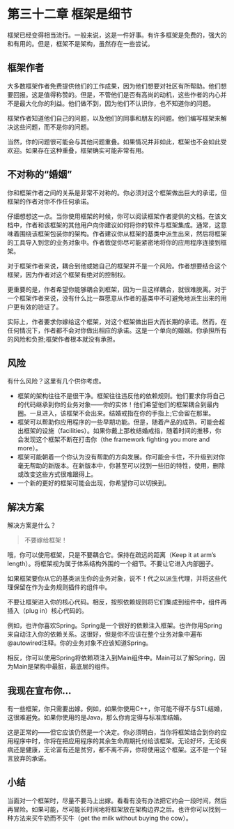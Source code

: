 # 第三十二章 框架是细节

框架已经变得相当流行。一般来说，这是一件好事。有许多框架是免费的，强大的和有用的。但是，框架不是架构，虽然存在一些尝试。

## 框架作者
大多数框架作者免费提供他们的工作成果，因为他们想要对社区有所帮助。他们想要回报。这是值得称赞的。但是，不管他们是否有高尚的动机，这些作者的内心并不是最大化你的利益。他们做不到，因为他们不认识你，也不知道你的问题。

框架作者知道他们自己的问题，以及他们的同事和朋友的问题。他们编写框架来解决这些问题，而不是你的问题。

当然，你的问题很可能会与其他问题重叠。如果情况并非如此，框架也不会如此受欢迎。如果存在这种重叠，框架确实可能非常有用。

## 不对称的“婚姻”

你和框架作者之间的关系是非常不对称的。你必须对这个框架做出巨大的承诺，但框架的作者对你不作任何承诺。

仔细想想这一点。当你使用框架的时候，你可以阅读框架作者提供的文档。在该文档中，作者和该框架的其他用户向你建议如何将你的软件与框架集成。通常，这意味着围绕该框架包装你的架构。作者建议你从框架的基类中派生出来，然后将框架的工具导入到您的业务对象中。作者敦促你尽可能紧密地将你的应用程序连接到框架。

对于框架作者来说，耦合到他或她自己的框架并不是一个风险。作者想要结合这个框架，因为作者对这个框架有绝对的控制权。

更重要的是，作者希望你能够耦合到框架，因为一旦这样耦合，就很难脱离。对于一个框架作者来说，没有什么比一群愿意从作者的基类中不可避免地派生出来的用户更有效的验证了。

实际上，作者要求你嫁给这个框架，对这个框架做出巨大而长期的承诺。然而，在任何情况下，作者都不会对你做出相应的承诺。这是一个单向的婚姻。你承担所有的风险和负担;框架作者根本就没有承担。

## 风险
有什么风险？这里有几个供你考虑。
 - 框架的架构往往不是很干净。框架往往违反他的依赖规则。他们要求你将自己的代码继承到你的业务对象——你的实体！他们希望他们的框架耦合到最内圈。一旦进入，该框架不会出来。结婚戒指在你的手指上;它会留在那里。
 - 框架可以帮助你应用程序的一些早期功能。但是，随着产品的成熟，可能会超出框架的设施（facilities）。如果你戴上那枚结婚戒指，随着时间的推移，你会发现这个框架不断在打击你（the framework fighting you more and more）。
 - 框架可能朝着一个你认为没有帮助的方向发展。你可能会卡住，不升级到对你毫无帮助的新版本。在新版本中，你甚至可以找到一些旧的特性，使用，删除或改变这些方式很难跟得上。
 - 一个新的更好的框架可能会出现，你希望你可以切换到。
 
## 解决方案

解决方案是什么？

> 不要嫁给框架！

哦，你可以使用框架，只是不要耦合它。保持在疏远的距离（Keep it at arm’s length）。将框架视为属于体系结构外围的一个细节。不要让它进入内部圈子。

如果框架要你从它的基类派生你的业务对象，说不！代之以派生代理，并将这些代理保留在作为业务规则插件的组件中。

不要让框架进入你的核心代码。相反，按照依赖规则将它们集成到组件中，组件再插入（plug in）核心代码的。

例如，也许你喜欢Spring。Spring是一个很好的依赖注入框架。也许你用Spring来自动注入你的依赖关系。这很好，但是你不应该在整个业务对象中遍布@autowired注释。你的业务对象不应该知道Spring。

相反，你可以使用Spring将依赖项注入到Main组件中。Main可以了解Spring，因为Main是架构中最脏，最底层的组件。

## 我现在宣布你...

有一些框架，你只需要出嫁。例如，如果你使用C++，你可能不得不与STL结婚，这很难避免。如果你使用的是Java，那么你肯定得与标准库结婚。

这是正常的——但它应该仍然是一个决定。你必须明白，当你将框架结合到你的应用程序中时，你将在把应用程序的其余生命周期托付给该框架。无论好坏，无论疾病还是健康，无论富有还是贫穷，都不离不弃，你将使用这个框架。这不是一个轻言放弃的承诺。

## 小结

当面对一个框架时，尽量不要马上出嫁。看看有没有办法把它约会一段时间，然后再冒险。如果可能，尽可能长时间地将框架放在架构边界之后。也许你可以找到一种方法来买牛奶而不买牛（get the milk without buying the cow）。






























